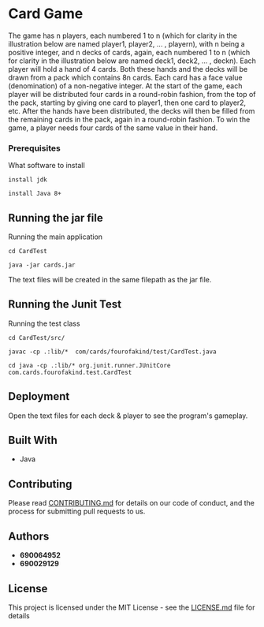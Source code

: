 # Card Game
The game has n players, each numbered 1 to n (which for clarity in the illustration below are named player1, player2, ... , playern), with n being a positive integer, and n decks of cards, again, each numbered 1 to n (which for clarity in the illustration below are named deck1, deck2, ... , deckn). Each player will hold a hand of 4 cards. Both these hands and the decks will be drawn from a pack which contains 8n cards. Each card has a face value (denomination) of a non-negative integer.
At the start of the game, each player will be distributed four cards in a round-robin fashion, from the top of the pack, starting by giving one card to player1, then one card to player2, etc. After the hands have been distributed, the decks will then be filled from the remaining cards in the pack, again in a round-robin fashion.
To win the game, a player needs four cards of the same value in their hand.

### Prerequisites
What software to install

```
install jdk
```
```
install Java 8+
```

## Running the jar file
Running the main application
```
cd CardTest
```
```
java -jar cards.jar
```
The text files will be created in the same filepath as the jar file.

## Running the Junit Test
Running the test class
```
cd CardTest/src/
```
```
javac -cp .:lib/*  com/cards/fourofakind/test/CardTest.java 
```
```
cd java -cp .:lib/* org.junit.runner.JUnitCore com.cards.fourofakind.test.CardTest
```

## Deployment
Open the text files for each deck & player to see the program's gameplay.

## Built With
* Java

## Contributing
Please read [CONTRIBUTING.md](https://gist.github.com/PurpleBooth/b24679402957c63ec426) for details on our code of conduct, and the process for submitting pull requests to us.


## Authors
* **690064952**
* **690029129**

## License
This project is licensed under the MIT License - see the [LICENSE.md](LICENSE.md) file for details

